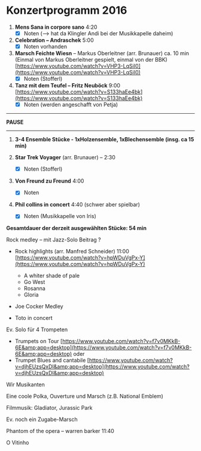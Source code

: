 # Konzertprogramm 2016

1. **Mens Sana in corpore sano** 4:20
    - [x] Noten (--> hat da Klingler Andi bei der Musikkapelle daheim)

1. **Celebration – Andraschek** 5:00
    - [x] Noten vorhanden

1. **Marsch Feichte Wiesn** – Markus Oberleitner (arr.     Brunauer) ca. 10 min (Einmal von Markus Oberleitner     gespielt, einmal von der BBK)                       [https://www.youtube.com/watch?v=VHP3-LqSiI0](https://www.youtube.com/watch?v=VHP3-LqSiI0)
    - [x] Noten (Stofferl)

1. **Tanz mit dem Teufel – Fritz Neuböck**  9:00
 [https://www.youtube.com/watch?v=S133haEe4bk](https://www.youtube.com/watch?v=S133haEe4bk)
    - [x] Noten (werden angeschafft von Petja)

-----

**PAUSE**

-----

1. **3-4 Ensemble Stücke - 1xHolzensemble, 1xBlechensemble (insg. ca 15 min)**

1. **Star Trek Voyager** (arr. Brunauer) – 2:30
    - [x] Noten (Stofferl)

1. **Von Freund zu Freund** 4:00
    - [x] Noten

1. **Phil collins in concert** 4:40 (schwer aber spielbar)
    - [x] Noten (Musikkapelle von Iris)


**Gesamtdauer der derzeit ausgewählten Stücke: 54 min**



Rock medley – mit Jazz-Solo Beitrag ?

- Rock highlights (arr. Manfred Schneider) 11:00 [https://www.youtube.com/watch?v=hpWDuVgPx-Y](https://www.youtube.com/watch?v=hpWDuVgPx-Y)
  - A whiter shade of pale
  - Go West
  - Rosanna
  - Gloria


- Joe Cocker Medley
- Toto in concert

Ev. Solo für 4 Trompeten

- Trumpets on Tour [https://www.youtube.com/watch?v=f7v0MKkB-6E&amp;app=desktop](https://www.youtube.com/watch?v=f7v0MKkB-6E&amp;app=desktop)
oder
- Trumpet Blues and cantabile [https://www.youtube.com/watch?v=djhEUzsQxDI&amp;app=desktop](https://www.youtube.com/watch?v=djhEUzsQxDI&amp;app=desktop)

Wir Musikanten

Eine coole Polka, Ouverture und Marsch (z.B. National Emblem)


Filmmusik: Gladiator, Jurassic Park

Ev. noch ein Zugabe-Marsch

Phantom of the opera – warren barker 11:40

O Vitinho
